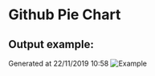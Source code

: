 # Github Pie Chart

## Output example:

Generated at 22/11/2019 10:58
![Example](https://raw.githubusercontent.com/Educorreia932/Github-Pie-Chart/master/Figure.png)
